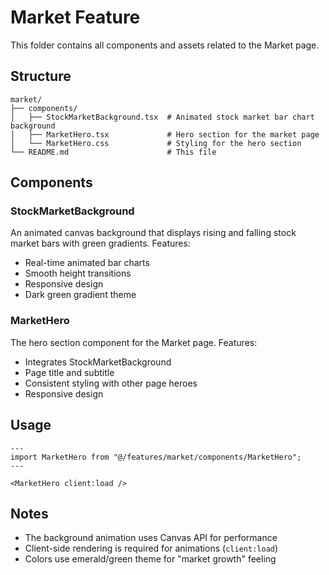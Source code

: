 # Market Feature

This folder contains all components and assets related to the Market page.

## Structure

```
market/
├── components/
│   ├── StockMarketBackground.tsx  # Animated stock market bar chart background
│   ├── MarketHero.tsx             # Hero section for the market page
│   └── MarketHero.css             # Styling for the hero section
└── README.md                      # This file
```

## Components

### StockMarketBackground
An animated canvas background that displays rising and falling stock market bars with green gradients. Features:
- Real-time animated bar charts
- Smooth height transitions
- Responsive design
- Dark green gradient theme

### MarketHero
The hero section component for the Market page. Features:
- Integrates StockMarketBackground
- Page title and subtitle
- Consistent styling with other page heroes
- Responsive design

## Usage

```astro
---
import MarketHero from "@/features/market/components/MarketHero";
---

<MarketHero client:load />
```

## Notes
- The background animation uses Canvas API for performance
- Client-side rendering is required for animations (`client:load`)
- Colors use emerald/green theme for "market growth" feeling

